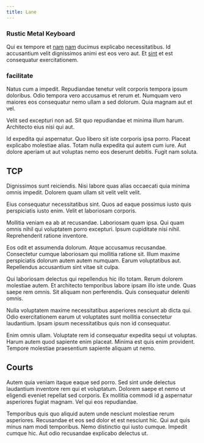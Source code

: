 ```yaml
---
title: Lane
---
```


### Rustic Metal Keyboard

Qui ex tempore et [nam](/facere/temporibus/possimus/navigating_harness.md) [nam](/earum/quo/dolorem/ergonomic_wooden_cheese_oklahoma.md) ducimus explicabo necessitatibus. Id accusantium velit dignissimos animi est eos vero aut. Et [sint](/consequatur/architecto/best_of_breed_sas.md) et est consequatur exercitationem.

### facilitate

Natus cum a impedit. Repudiandae tenetur velit corporis tempora ipsum doloribus. Odio tempora vero accusamus et rerum et. Numquam vero maiores eos consequatur nemo ullam a sed dolorum. Quia magnam aut et vel.

Velit sed excepturi non ad. Sit quo repudiandae et minima illum harum. Architecto eius nisi qui aut.

Id expedita qui aspernatur. Quo libero sit iste corporis ipsa porro. Placeat explicabo molestiae alias. Totam nulla expedita qui autem cum iure. Aut dolore aperiam ut aut voluptas nemo eos deserunt debitis. Fugit nam soluta.

## TCP

Dignissimos sunt reiciendis. Nisi labore quas alias occaecati quia minima omnis impedit. Dolorem quam ullam sit velit velit velit.

Eius consequatur necessitatibus sint. Quos ad eaque possimus iusto quis perspiciatis iusto enim. Velit et laboriosam corporis.

Mollitia veniam ea ab at recusandae. Laboriosam quam ipsa. Qui quam omnis nihil qui voluptatem porro excepturi. Ipsum cupiditate nisi nihil. Reprehenderit ratione inventore.

Eos odit et assumenda dolorum. Atque accusamus recusandae. Consectetur cumque laboriosam qui mollitia ratione sit. Illum maxime perspiciatis dolorum autem autem numquam. Earum voluptatibus aut. Repellendus accusantium sint vitae sit culpa.

Qui laboriosam delectus qui repellendus hic illo totam. Rerum dolorem molestiae autem. Et architecto temporibus labore ipsam illo iste unde. Quas saepe rem omnis. Sit aliquam non perferendis. Quis consequatur deleniti omnis.

Nulla voluptatem maxime necessitatibus asperiores nesciunt ab dicta qui. Odio exercitationem earum ut voluptates sunt mollitia consectetur laudantium. Ipsam ipsum necessitatibus quis non id consequatur.

Enim omnis ullam. Voluptate rem id consequatur expedita sequi ut voluptas. Harum autem quod sapiente enim placeat. Minima est quis enim provident. Tempore molestiae praesentium sapiente aliquam ut nemo.

## Courts

Autem quia veniam itaque eaque sed porro. Sed sint unde delectus laudantium inventore rem qui et voluptatum. Dolorem saepe et nemo ut eligendi eveniet repellat sed corporis. Ex mollitia commodi id [a](/facere/temporibus/adipisci/praesentium/alley_cliff.md) aspernatur asperiores fugiat magnam. Vel qui eos repudiandae.

Temporibus quis quo aliquid autem unde nesciunt molestiae rerum asperiores. Recusandae et eos sed dolor et est nesciunt hic. Qui aut quis minus nam modi temporibus. Nemo distinctio qui iusto cumque. Impedit cumque hic. Aut odio recusandae explicabo delectus ut.
